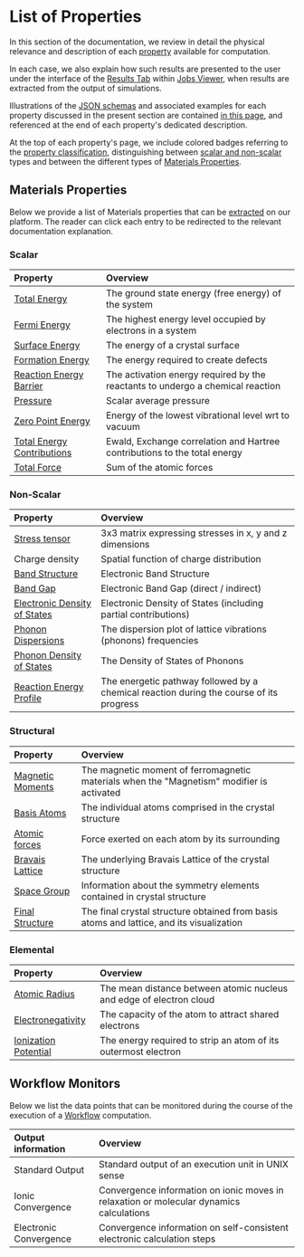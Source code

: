 # List of Properties

In this section of the documentation, we review in detail the physical relevance and description of each [property](../properties/overview.md) available for computation. 

In each case, we also explain how such results are presented to the user under the interface of the [Results Tab](../jobs/ui/results-tab.md) within [Jobs Viewer](../jobs/ui/viewer.md), when results are extracted from the output of simulations. 

Illustrations of the [JSON schemas](../properties/data/overview.md) and associated examples for each property discussed in the present section are contained [in this page](../properties/data/list.md), and referenced at the end of each property's dedicated description.

At the top of each property's page, we include colored badges referring to the [property classification](../properties/classification/overview.md), distinguishing between [scalar and non-scalar](../properties/classification#by-data-type) types and between the different types of [Materials Properties](../properties/classification/materials.md).

## Materials Properties

Below we provide a list of Materials properties that can be [extracted](../properties/lifecycle/extractor.md) on our platform. The reader can click each entry to be redirected to the relevant documentation explanation.

### Scalar

| Property                                             | Overview                                         |
|:---------------------------------------------------  |:------------------------------------------------|
| [Total Energy](scalar/total-energy.md)  | The ground state energy (free energy) of the system |
| [Fermi Energy](scalar/fermi-energy.md)  | The highest energy level occupied by electrons in a system |
| [Surface Energy](scalar/surface-energy.md)           | The energy of a crystal surface |
| [Formation Energy](scalar/formation-energy.md)           | The energy required to create defects |
| [Reaction Energy Barrier](scalar/reaction-energy-barrier.md)    | The activation energy required by the reactants to undergo a chemical reaction |
| [Pressure](scalar/pressure.md)                       | Scalar average pressure |
| [Zero Point Energy](scalar/zero-point-energy.md) | Energy of the lowest vibrational level wrt to vacuum |
| [Total Energy Contributions](scalar/total-energy.md#total-energy-contributions) | Ewald, Exchange correlation and	Hartree contributions to the total energy |
| [Total Force](scalar/total-force.md)                 | Sum of the atomic forces |

### Non-Scalar

| Property                                             | Overview                                         |
|:---------------------------------------------------  |:------------------------------------------------|
| [Stress tensor](non-scalar/stress-tensor.md)         | 3x3 matrix expressing stresses in x, y and z dimensions |
| Charge density                                       | Spatial function of charge distribution |
| [Band Structure](non-scalar/bandstructure.md)        | Electronic Band Structure |
| [Band Gap](non-scalar/band-gaps.md)       | Electronic Band Gap (direct / indirect) |
| [Electronic Density of States](non-scalar/electronic-dos.md)               | Electronic Density of States (including partial contributions) |
| [Phonon Dispersions](non-scalar/phonon-dispersions.md) | The dispersion plot of lattice vibrations (phonons) frequencies |
| [Phonon Density of States](non-scalar/phonon-dos.md) | The Density of States of Phonons |
| [Reaction Energy Profile](non-scalar/reaction-energy-profile.md)    | The energetic pathway followed by a chemical reaction during the course of its progress |


### Structural

| Property                                             | Overview                                         |
|:---------------------------------------------------  |:------------------------------------------------|
| [Magnetic Moments](structural/magnetic-moment.md)    | The magnetic moment of ferromagnetic materials when the "Magnetism" modifier is activated |
| [Basis Atoms](structural/basis.md)             | The individual atoms comprised in the crystal structure  |
| [Atomic forces](structural/atomic-forces.md)         | Force exerted on each atom by its surrounding |
| [Bravais Lattice](structural/lattice.md)             | The underlying Bravais Lattice of the crystal structure |
| [Space Group](structural/space-group.md)             | Information about the symmetry elements contained in crystal structure |
| [Final Structure](structural/final-structure.md)     | The final crystal structure obtained from basis atoms and lattice, and its visualization |

### Elemental

| Property                                             | Overview                                         |
|:---------------------------------------------------  |:------------------------------------------------|
| [Atomic Radius](elemental/atomic-radius.md) | The mean distance between atomic nucleus and edge of electron cloud |
| [Electronegativity](elemental/electronegativity.md) | The capacity of the atom to attract shared electrons |
| [Ionization Potential](elemental/ionization-potential.md) | The energy required to strip an atom of its outermost electron |

## Workflow Monitors

Below we list the data points that can be monitored during the course of the execution of a [Workflow](../workflows/overview.md) computation.

| Output information | Overview |
|:---------------   |:------------|
| Standard Output   | Standard output of an execution unit in UNIX sense |
| Ionic Convergence | Convergence information on ionic moves in relaxation or molecular dynamics calculations |
| Electronic Convergence  | Convergence information on self-consistent electronic calculation steps |
